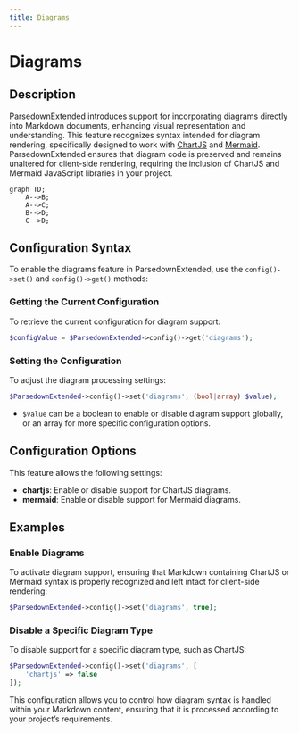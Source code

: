 ```yaml
---
title: Diagrams
---
```


# Diagrams

## Description

ParsedownExtended introduces support for incorporating diagrams directly into Markdown documents, enhancing visual representation and understanding. This feature recognizes syntax intended for diagram rendering, specifically designed to work with [ChartJS](https://www.chartjs.org) and [Mermaid](https://mermaid-js.github.io/mermaid/). ParsedownExtended ensures that diagram code is preserved and remains unaltered for client-side rendering, requiring the inclusion of ChartJS and Mermaid JavaScript libraries in your project.

```mermaid
graph TD;
    A-->B;
    A-->C;
    B-->D;
    C-->D;
```

## Configuration Syntax

To enable the diagrams feature in ParsedownExtended, use the `config()->set()` and `config()->get()` methods:

### Getting the Current Configuration

To retrieve the current configuration for diagram support:

```php
$configValue = $ParsedownExtended->config()->get('diagrams');
```

### Setting the Configuration

To adjust the diagram processing settings:

```php
$ParsedownExtended->config()->set('diagrams', (bool|array) $value);
```

- `$value` can be a boolean to enable or disable diagram support globally, or an array for more specific configuration options.

## Configuration Options

This feature allows the following settings:

- **chartjs**: Enable or disable support for ChartJS diagrams.
- **mermaid**: Enable or disable support for Mermaid diagrams.

## Examples

### Enable Diagrams

To activate diagram support, ensuring that Markdown containing ChartJS or Mermaid syntax is properly recognized and left intact for client-side rendering:

```php
$ParsedownExtended->config()->set('diagrams', true);
```

### Disable a Specific Diagram Type

To disable support for a specific diagram type, such as ChartJS:

```php
$ParsedownExtended->config()->set('diagrams', [
    'chartjs' => false
]);
```

This configuration allows you to control how diagram syntax is handled within your Markdown content, ensuring that it is processed according to your project’s requirements.